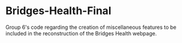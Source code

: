 # Bridges-Health-Final
Group 6's code regarding the creation of miscellaneous features to be included in the reconstruction of the Bridges Health webpage.
